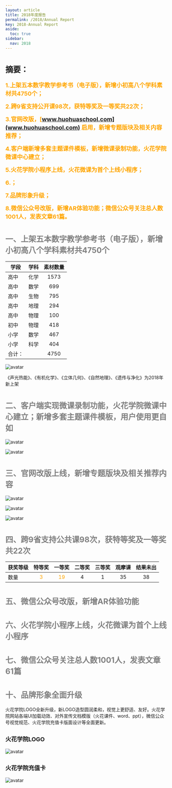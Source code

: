 ```yaml
---
layout: article
title: 2018年度报告
permalink: /2018/Annual Report
key: 2018-Annual Report
aside:
  toc: true
sidebar:
  nav: 2018
---
```


# <font size="5">摘要：</font>

<bro/><bro/>

**<font size="4" color="orange">1.上架五本数字教学参考书（电子版），新增小初高八个学科素材共4750个；</font>**

**<font size="4" color="orange">2.跨9省支持公开课98次，获特等奖及一等奖共22次； </font>**

**<font size="4" color="orange">3.官网改版，[www.huohuaschool.com](www.huohuaschool.com) 启用，新增专题版块及相关内容推荐；</font>**

**<font size="4" color="orange">4.客户端新增多套主题课件模板，新增微课录制功能，火花学院微课中心建立；</font>**

**<font size="4" color="orange">5.火花学院小程序上线，火花微课为首个上线小程序；</font>**

**<font size="4" color="orange">6.；</font>**

**<font size="4" color="orange">7.品牌形象升级；</font>**

**<font size="4" color="orange">8.微信公众号改版，新增AR体验功能；微信公众号关注总人数1001人，发表文章61篇。</font>**

<bro/><bro/>

# <font size="5" color="gray">一、上架五本数字教学参考书（电子版），新增小初高八个学科素材共4750个</font>

| 学段 |学科|  素材数量  | 
|-------------|:------:|:------:|
|高中	|化学	|1573|
|高中	|数学	|699|
|高中	|生物	|795|
|高中	|地理	|294|
|高中	|物理	|100|
|初中	|物理	|418|
|小学	|数学	|467|
|小学	|科学	|404|
|合计：|	|	4750|

![avatar](images/2018book.png)

《声光热能》、《有机化学》、《立体几何》、《自然地理》、《遗传与净化》为2018年新上架

# <font size="5" color="gray">二、客户端实现微课录制功能，火花学院微课中心建立；新增多套主题课件模板，用户使用更自如</font>

![avatar](images/2018mc.png)

![avatar](images/2018templates.png)

# <font size="5" color="gray">三、官网改版上线，新增专题版块及相关推荐内容</font>

![avatar](images/2018website.png)

![avatar](images/2018topic1.png)

![avatar](images/2018content.png)

# <font size="5" color="gray">四、跨9省支持公共课98次，获特等奖及一等奖共22次</font>

| 获奖等级 |  特等奖 | 一等奖 | 二等奖	| 三等奖| 观摩课	| 结果未出	|	
|----------|:------:|:------:|:------:|:------:|:------:|:------:|
|数量| <font color="orange">3</font> | <font color="orange">19</font>	| 4 | 1 | 35 | 38 |

# <font size="5" color="gray">五、微信公众号改版，新增AR体验功能</font>

# <font size="5" color="gray">六、火花学院小程序上线，火花微课为首个上线小程序</font>

# <font size="5" color="gray">七、微信公众号关注总人数1001人，发表文章61篇</font>

# <font size="5" color="gray">十、品牌形象全面升级</font>

火花学院LOGO全新升级，新LOGO造型圆润柔和，视觉上更舒适、友好。火花学院网站各端UI加载动效、对外宣传文档模版（火花课件、word、ppt），微信公众号视觉规范、火花学院充值卡版面设计等全面更新。

## <font size="4" >火花学院LOGO</font>

![avatar](images/2018logo.png)

## <font size="4" >火花学院充值卡</font>

![avatar](images/2018card.png)
